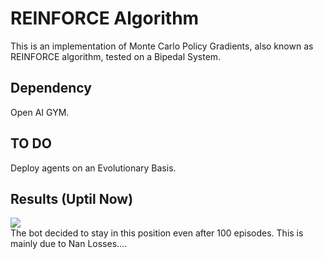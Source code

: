 # REINFORCE Algorithm
This is an implementation of Monte Carlo Policy Gradients, also known as REINFORCE algorithm, tested on a Bipedal System. 

## Dependency 
Open AI GYM. 

## TO DO
Deploy agents on an Evolutionary Basis. 

## Results (Uptil Now)
![](https://github.com/AD2605/REINFORCE---Application-on-a-Bipepdal-System/blob/master/Results/Result.png)</br>
The bot  decided to stay in this position even after 100 episodes. This is mainly due to Nan Losses....
